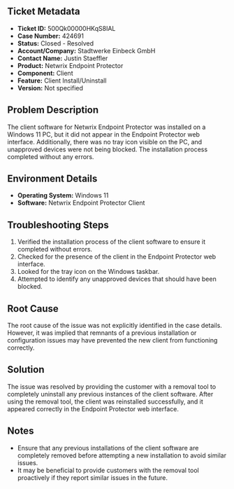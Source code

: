## Ticket Metadata
- **Ticket ID:** 500Qk00000HKqS8IAL
- **Case Number:** 424691
- **Status:** Closed - Resolved
- **Account/Company:** Stadtwerke Einbeck GmbH
- **Contact Name:** Justin Staeffler
- **Product:** Netwrix Endpoint Protector
- **Component:** Client
- **Feature:** Client Install/Uninstall
- **Version:** Not specified

## Problem Description
The client software for Netwrix Endpoint Protector was installed on a Windows 11 PC, but it did not appear in the Endpoint Protector web interface. Additionally, there was no tray icon visible on the PC, and unapproved devices were not being blocked. The installation process completed without any errors.

## Environment Details
- **Operating System:** Windows 11
- **Software:** Netwrix Endpoint Protector Client

## Troubleshooting Steps
1. Verified the installation process of the client software to ensure it completed without errors.
2. Checked for the presence of the client in the Endpoint Protector web interface.
3. Looked for the tray icon on the Windows taskbar.
4. Attempted to identify any unapproved devices that should have been blocked.

## Root Cause
The root cause of the issue was not explicitly identified in the case details. However, it was implied that remnants of a previous installation or configuration issues may have prevented the new client from functioning correctly.

## Solution
The issue was resolved by providing the customer with a removal tool to completely uninstall any previous instances of the client software. After using the removal tool, the client was reinstalled successfully, and it appeared correctly in the Endpoint Protector web interface.

## Notes
- Ensure that any previous installations of the client software are completely removed before attempting a new installation to avoid similar issues.
- It may be beneficial to provide customers with the removal tool proactively if they report similar issues in the future.